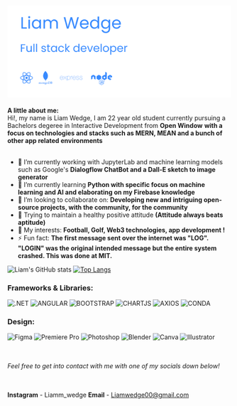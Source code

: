 <img src="Group 35.png"></img>
</br>
</br>
 **A little about me:**</br>
 Hi!, my name is Liam Wedge, I am 22 year old student currently pursuing a Bachelors degeree in Interactive Development from <a src="https://www.openwindow.co.za/">**Open Window**</a> **with a focus on technologies and stacks such as MERN, MEAN and a bunch of other app related environments**
 </br>
 </br>
- 🔭 I’m currently working with JupyterLab and machine learning models such as Google's **Dialogflow ChatBot and a Dall-E sketch to image generator**
- 🌱 I’m currently learning **Python with specific focus on machine learning and AI and elaborating on my Firebase knowledge**
- 👯 I’m looking to collaborate on: **Developing new and intriguing open-source projects, with the community, for the community**
- 🤔 Trying to maintain a healthy positive attitude  **(Attitude always beats aptitude)**
- 💬 My interests: **Football, Golf, Web3 technologies, app development !**
- ⚡ Fun fact: **The first message sent over the internet was "LOG". "LOGIN" was the original intended message but the entire system crashed. This was done at MIT.**

![Liam's GitHub stats](https://github-readme-stats.vercel.app/api?username=NoSleepTillLambos&show_icons=true&theme=transparent)
[![Top Langs](https://github-readme-stats.vercel.app/api/top-langs/?username=NoSleepTillLambos&layout=donut)](https://github.com/NoSleepTillLambos)

### Frameworks & Libraries: </br>
![.NET](https://img.shields.io/badge/.NET-512BD4?style=for-the-badge&logo=dotnet&logoColor=white)
![ANGULAR](https://img.shields.io/badge/Angular-DD0031?style=for-the-badge&logo=angular&logoColor=white)
![BOOTSTRAP](https://img.shields.io/badge/Bootstrap-563D7C?style=for-the-badge&logo=bootstrap&logoColor=white)
![CHARTJS](https://img.shields.io/badge/Chart%20js-FF6384?style=for-the-badge&logo=chartdotjs&logoColor=white)
![AXIOS](https://img.shields.io/badge/axios-671ddf?&style=for-the-badge&logo=axios&logoColor=white)
![CONDA](https://img.shields.io/badge/conda-342B029.svg?&style=for-the-badge&logo=anaconda&logoColor=white)

### Design: </br>
![Figma](https://img.shields.io/badge/Figma-F24E1E?style=for-the-badge&logo=figma&logoColor=white)
![Premiere Pro](	https://img.shields.io/badge/Adobe%20Premiere%20Pro-9999FF?style=for-the-badge&logo=Adobe%20Premiere%20Pro&logoColor=white)
![Photoshop](https://img.shields.io/badge/Adobe%20Photoshop-31A8FF?style=for-the-badge&logo=Adobe%20Photoshop&logoColor=black)
![Blender](https://img.shields.io/badge/blender-%23F5792A.svg?style=for-the-badge&logo=blender&logoColor=white)
![Canva](https://img.shields.io/badge/Canva-%2300C4CC.svg?&style=for-the-badge&logo=Canva&logoColor=white)
![Illustrator](https://img.shields.io/badge/Adobe%20Illustrator-FF9A00?style=for-the-badge&logo=adobe%20illustrator&logoColor=white)

</br></br>
  <i>Feel free to get into contact with me with one of my socials down below!</i>

  </br>  </br>
  **Instagram** - Liamm_wedge
  **Email** - Liamwedge00@gmail.com

  
